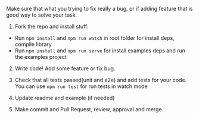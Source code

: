 Make sure that what you trying to fix really a bug, or if adding feature that is good way to solve your task.

1. Fork the repo and install stuff:
 - Run `npm install` and `npm run watch` in root folder for install deps, compile library
 - Run `npm install` and `npm run serve` for install examples deps and run the examples project
2. Write code! Add some feature or fix bug.

3. Check that all tests passed(unit and e2e) and add tests for your code.
You can use `npm run test` for run tests in watch mode

4. Update readme and example (if needed)

5. Make commit and Pull Request, review, approval and merge.
